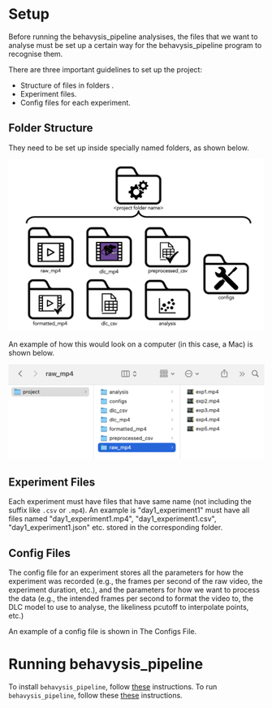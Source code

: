 # Setup

Before running the behavysis_pipeline analysises, the files that we want to analyse must be set up a certain way for the behavysis_pipeline program to recognise them.

There are three important guidelines to set up the project:

- Structure of files in folders .
- Experiment files.
- Config files for each experiment.

## Folder Structure

They need to be set up inside specially named folders, as shown below.

![folders1](../figures/folders1.png)

An example of how this would look on a computer (in this case, a Mac) is shown below.

![folders3](../figures/folders3.png)

## Experiment Files

Each experiment must have files that have same name (not including the suffix like `.csv` or `.mp4`). An example is "day1_experiment1" must have all files named "day1_experiment1.mp4", "day1_experiment1.csv", "day1_experiment1.json" etc. stored in the corresponding folder.

## Config Files

The config file for an experiment stores all the parameters for how the experiment was recorded (e.g., the frames per second of the raw video, the experiment duration, etc.), and the parameters for how we want to process the data (e.g., the intended frames per second to format the video to, the DLC model to use to analyse, the likeliness pcutoff to interpolate points, etc.)

An example of a config file is shown in The Configs File.

# Running behavysis_pipeline

To install `behavysis_pipeline`, follow [these](../installation/installing/conda.md) instructions.
To run `behavysis_pipeline`, follow these [these](../installation/running/conda.md) instructions.

